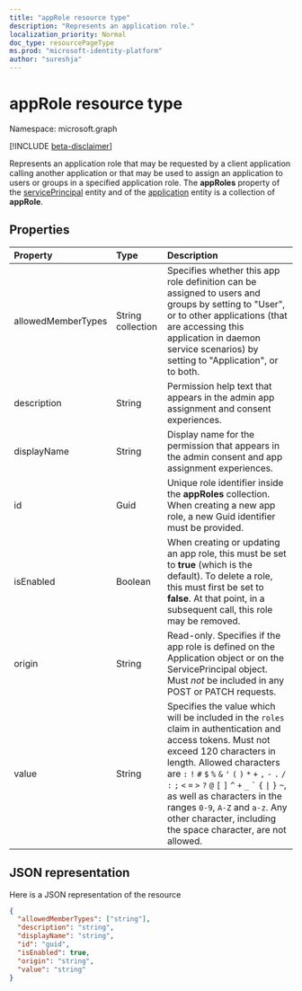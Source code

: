 ```yaml
---
title: "appRole resource type"
description: "Represents an application role."
localization_priority: Normal
doc_type: resourcePageType
ms.prod: "microsoft-identity-platform"
author: "sureshja"
---
```


# appRole resource type

Namespace: microsoft.graph

[!INCLUDE [beta-disclaimer](../../includes/beta-disclaimer.md)]

Represents an application role that may be requested by a client application calling another application or that may be used to assign an application to users or groups in a specified application role. The **appRoles** property of the [servicePrincipal](serviceprincipal.md) entity and of the [application](application.md) entity is a collection of **appRole**.

## Properties
| Property	   | Type	|Description|
|:---------------|:--------|:----------|
|allowedMemberTypes|String collection|Specifies whether this app role definition can be assigned to users and groups by setting to "User", or to other applications (that are accessing this application in daemon service scenarios) by setting to "Application", or to both.|
|description|String|Permission help text that appears in the admin app assignment and consent experiences.|
|displayName|String|Display name for the permission that appears in the admin consent and app assignment experiences.|
|id|Guid|Unique role identifier inside the **appRoles** collection. When creating a new app role, a new Guid identifier must be provided. |
|isEnabled|Boolean|When creating or updating an app role, this must be set to **true** (which is the default). To delete a role, this must first be set to **false**.  At that point, in a subsequent call, this role may be removed.|
|origin|String| Read-only. Specifies if the app role is defined on the Application object or on the ServicePrincipal object. Must _not_ be included in any POST or PATCH requests. |
|value|String|Specifies the value which will be included in the `roles` claim in authentication and access tokens. Must not exceed 120 characters in length. Allowed characters are `:` `!` `#` `$` `%` `&` `'` `(` `)` `*` `+` `,` `-` `.` `/` `:` `;` <code>&lt;</code> `=` <code>&gt;</code> `?` `@` `[` `]` `^` `+` `_` <code>&#96;</code> `{` <code>&#124;</code> `}` `~`, as well as characters in the ranges `0-9`, `A-Z` and `a-z`. Any other character, including the space character, are not allowed.  |

## JSON representation

Here is a JSON representation of the resource

<!-- {
  "blockType": "resource",
  "optionalProperties": [

  ],
  "@odata.type": "microsoft.graph.appRole"
}-->

```json
{
  "allowedMemberTypes": ["string"],
  "description": "string",
  "displayName": "string",
  "id": "guid",
  "isEnabled": true,
  "origin": "string",
  "value": "string"
}

```

<!-- uuid: 8fcb5dbc-d5aa-4681-8e31-b001d5168d79
2015-10-25 14:57:30 UTC -->
<!--
{
  "type": "#page.annotation",
  "description": "appRole resource",
  "keywords": "",
  "section": "documentation",
  "tocPath": "",
  "suppressions": []
}
-->
